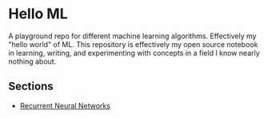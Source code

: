 Hello ML
========
A playground repo for different machine learning algorithms. Effectively my "hello world" of ML. This repository is effectively my open source notebook in learning, writing, and experimenting with concepts in a field I know nearly nothing about. 

## Sections
- [Recurrent Neural Networks](./rnn)